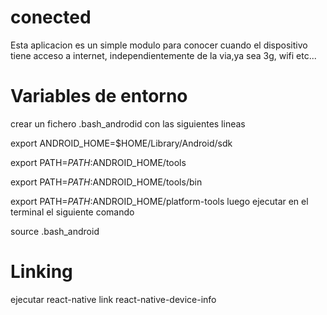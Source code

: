 # conected
Esta aplicacion es un simple modulo para conocer cuando el dispositivo tiene acceso a internet, independientemente de la via,ya sea 3g, wifi etc...
# Variables de entorno
crear un fichero .bash_androdid con las siguientes lineas

export ANDROID_HOME=$HOME/Library/Android/sdk

export PATH=$PATH:$ANDROID_HOME/tools

export PATH=$PATH:$ANDROID_HOME/tools/bin

export PATH=$PATH:$ANDROID_HOME/platform-tools
luego ejecutar en el terminal el siguiente comando

source .bash_android

# Linking 
ejecutar react-native link react-native-device-info
